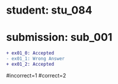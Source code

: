 # student: stu_084
# submission: sub_001

```diff
+ ex01_0: Accepted
- ex01_1: Wrong Answer
+ ex01_2: Accepted
```
#incorrect=1
#correct=2
